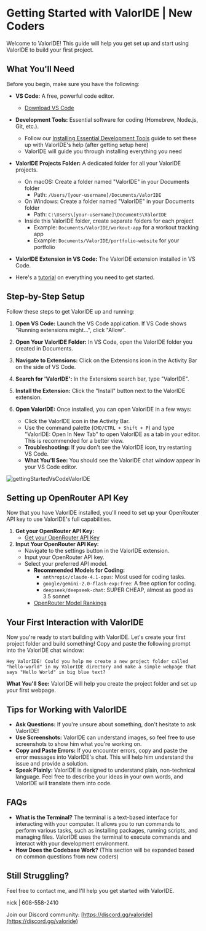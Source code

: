 # Getting Started with ValorIDE | New Coders

Welcome to ValorIDE! This guide will help you get set up and start using ValorIDE to build your first project.

## What You'll Need

Before you begin, make sure you have the following:

- **VS Code:** A free, powerful code editor.
  - [Download VS Code](https://code.visualstudio.com/)
- **Development Tools:** Essential software for coding (Homebrew, Node.js, Git, etc.).
  - Follow our [Installing Essential Development Tools](installing-dev-essentials.md) guide to set these up with ValorIDE's help (after getting setup here)
  - ValorIDE will guide you through installing everything you need
- **ValorIDE Projects Folder:** A dedicated folder for all your ValorIDE projects.
  - On macOS: Create a folder named "ValorIDE" in your Documents folder
    - Path: `/Users/[your-username]/Documents/ValorIDE`
  - On Windows: Create a folder named "ValorIDE" in your Documents folder
    - Path: `C:\Users\[your-username]\Documents\ValorIDE`
  - Inside this ValorIDE folder, create separate folders for each project
    - Example: `Documents/ValorIDE/workout-app` for a workout tracking app
    - Example: `Documents/ValorIDE/portfolio-website` for your portfolio
- **ValorIDE Extension in VS Code:** The ValorIDE extension installed in VS Code.

- Here's a [tutorial](https://www.youtube.com/watch?v=N4td-fKhsOQ) on everything you need to get started.

## Step-by-Step Setup

Follow these steps to get ValorIDE up and running:

1. **Open VS Code:** Launch the VS Code application. If VS Code shows "Running extensions might...", click "Allow".

2. **Open Your ValorIDE Folder:** In VS Code, open the ValorIDE folder you created in Documents.

3. **Navigate to Extensions:** Click on the Extensions icon in the Activity Bar on the side of VS Code.

4. **Search for 'ValorIDE':** In the Extensions search bar, type "ValorIDE".

5. **Install the Extension:** Click the "Install" button next to the ValorIDE extension.

6. **Open ValorIDE:** Once installed, you can open ValorIDE in a few ways:
   - Click the ValorIDE icon in the Activity Bar.
   - Use the command palette (`CMD/CTRL + Shift + P`) and type "ValorIDE: Open In New Tab" to open ValorIDE as a tab in your editor. This is recommended for a better view.
   - **Troubleshooting:** If you don't see the ValorIDE icon, try restarting VS Code.
   - **What You'll See:** You should see the ValorIDE chat window appear in your VS Code editor.

![gettingStartedVsCodeValorIDE](https://github.com/user-attachments/assets/622b4bb7-859b-4c2e-b87b-c12e3eabefb8)

## Setting up OpenRouter API Key

Now that you have ValorIDE installed, you'll need to set up your OpenRouter API key to use ValorIDE's full capabilities.

1.  **Get your OpenRouter API Key:**
    - [Get your OpenRouter API Key](https://openrouter.ai/)
2.  **Input Your OpenRouter API Key:**
    - Navigate to the settings button in the ValorIDE extension.
    - Input your OpenRouter API key.
    - Select your preferred API model.
      - **Recommended Models for Coding:**
        - `anthropic/claude-4.1-opus`: Most used for coding tasks.
        - `google/gemini-2.0-flash-exp:free`: A free option for coding.
        - `deepseek/deepseek-chat`: SUPER CHEAP, almost as good as 3.5 sonnet
      - [OpenRouter Model Rankings](https://openrouter.ai/rankings/programming)

## Your First Interaction with ValorIDE

Now you're ready to start building with ValorIDE. Let's create your first project folder and build something! Copy and paste the following prompt into the ValorIDE chat window:

```
Hey ValorIDE! Could you help me create a new project folder called "hello-world" in my ValorIDE directory and make a simple webpage that says "Hello World" in big blue text?
```

**What You'll See:** ValorIDE will help you create the project folder and set up your first webpage.

## Tips for Working with ValorIDE

- **Ask Questions:** If you're unsure about something, don't hesitate to ask ValorIDE!
- **Use Screenshots:** ValorIDE can understand images, so feel free to use screenshots to show him what you're working on.
- **Copy and Paste Errors:** If you encounter errors, copy and paste the error messages into ValorIDE's chat. This will help him understand the issue and provide a solution.
- **Speak Plainly:** ValorIDE is designed to understand plain, non-technical language. Feel free to describe your ideas in your own words, and ValorIDE will translate them into code.

## FAQs

- **What is the Terminal?** The terminal is a text-based interface for interacting with your computer. It allows you to run commands to perform various tasks, such as installing packages, running scripts, and managing files. ValorIDE uses the terminal to execute commands and interact with your development environment.
- **How Does the Codebase Work?** (This section will be expanded based on common questions from new coders)

## Still Struggling?

Feel free to contact me, and I'll help you get started with ValorIDE.

nick | 608-558-2410

Join our Discord community: [https://discord.gg/valoride](https://discord.gg/valoride)
